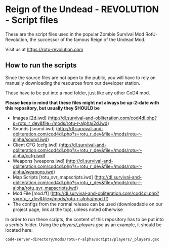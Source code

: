 # Reign of the Undead - REVOLUTION - Script files
These are the script files used in the popular Zombie Survival Mod RotU-Revolution, the successor of the famous Reign of the Undead Mod.

Visit us at https://rotu-revolution.com

## How to run the scripts
Since the source files are not open to the public, you will have to rely on manually downloading the resources from our developer station.

These have to be put into a mod folder, just like any other CoD4 mod.

**Please keep in mind that these files might not always be up-2-date with this repository, but usually they SHOULD be**

* Images [2d.iwd] (http://dl.survival-and-obliteration.com/cod4dl.php?s=rotu_r_dev&file=/mods/rotu-r-alpha/2d.iwd)
* Sounds [sound.iwd] (http://dl.survival-and-obliteration.com/cod4dl.php?s=rotu_r_dev&file=/mods/rotu-r-alpha/sound.iwd)
* Client CFG [ccfg.iwd] (http://dl.survival-and-obliteration.com/cod4dl.php?s=rotu_r_dev&file=/mods/rotu-r-alpha/ccfg.iwd)
* Weapons [weapons.iwd] (http://dl.survival-and-obliteration.com/cod4dl.php?s=rotu_r_dev&file=/mods/rotu-r-alpha/weapons.iwd)
* Map Scripts [rotu_svr_mapscripts.iwd] (http://dl.survival-and-obliteration.com/cod4dl.php?s=rotu_r_dev&file=/mods/rotu-r-alpha/rotu_svr_mapscripts.iwd)
* Mod File [mod.ff] (http://dl.survival-and-obliteration.com/cod4dl.php?s=rotu_r_dev&file=/mods/rotu-r-alpha/mod.ff)
* The configs from the normal release can be used (downloadable on our project page, link at the top), unless noted otherwise

In order to run these scripts, the content of this repository has to be put into a *scripts* folder. Using the *players/_players.gsc* as an example, it should be located here:

`cod4-server-directory/mods/rotu-r-alpha/scripts/players/_players.gsc`
